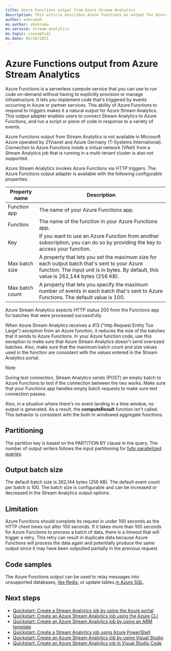 ```yaml
---
title: Azure Functions output from Azure Stream Analytics
description: This article describes Azure functions as output for Azure Stream Analytics.
author: enkrumah
ms.author: ebnkruma
ms.service: stream-analytics
ms.topic: conceptual
ms.date: 05/28/2021
---
```


# Azure Functions output from Azure Stream Analytics

Azure Functions is a serverless compute service that you can use to run code on-demand without having to explicitly provision or manage infrastructure. It lets you implement code that's triggered by events occurring in Azure or partner services. This ability of Azure Functions to respond to triggers makes it a natural output for Azure Stream Analytics. This output adapter enables users to connect Stream Analytics to Azure Functions, and run a script or piece of code in response to a variety of events.

Azure Functions output from Stream Analytics is not available in Microsoft Azure operated by 21Vianet and Azure Germany (T-Systems International). Connection to Azure Functions inside a virtual network (VNet) from a Stream Analytics job that is running in a multi-tenant cluster is also not supported.

Azure Stream Analytics invokes Azure Functions via HTTP triggers. The Azure Functions output adapter is available with the following configurable properties:

| Property name | Description |
| --- | --- |
| Function app |The name of your Azure Functions app. |
| Function |The name of the function in your Azure Functions app. |
| Key |If you want to use an Azure Function from another subscription, you can do so by providing the key to access your function. |
| Max batch size |A property that lets you set the maximum size for each output batch that's sent to your Azure function. The input unit is in bytes. By default, this value is 262,144 bytes (256 KB). |
| Max batch count  |A property that lets you specify the maximum number of events in each batch that's sent to Azure Functions. The default value is 100. |

Azure Stream Analytics expects HTTP status 200 from the Functions app for batches that were processed successfully.

When Azure Stream Analytics receives a 413 ("http Request Entity Too Large") exception from an Azure function, it reduces the size of the batches that it sends to Azure Functions. In your Azure function code, use this exception to make sure that Azure Stream Analytics doesn't send oversized batches. Also, make sure that the maximum batch count and size values used in the function are consistent with the values entered in the Stream Analytics portal.

> [!NOTE]
> During test connection, Stream Analytics sends (POST) an empty batch to Azure Functions to test if the connection between the two works. Make sure that your Functions app handles empty batch requests to make sure test connection passes.

Also, in a situation where there's no event landing in a time window, no output is generated. As a result, the **computeResult** function isn't called. This behavior is consistent with the built-in windowed aggregate functions.

## Partitioning

The partition key is based on the PARTITION BY clause in the query. The number of output writers follows the input partitioning for [fully parallelized queries](stream-analytics-scale-jobs.md).

## Output batch size

The default batch size is 262,144 bytes (256 KB). The default event count per batch is 100. The batch size is configurable and can be increased or decreased in the Stream Analytics output options.

## Limitation

Azure Functions should complete its request in under 100 seconds as the HTTP client times out after 100 seconds. If it takes more than 100 seconds for Azure  Functions to process a batch of data,  there is a timeout that will trigger a retry. This retry can result in duplicate data because Azure Functions will process the data again and potentially produce the same output since it may have been outputted partially in the previous request

## Code samples

The Azure Functions output can be used to relay messages into unsupported databases, [like Redis](stream-analytics-with-azure-functions.md), or update tables [in Azure SQL](sql-database-upsert.md).

## Next steps

* [Quickstart: Create a Stream Analytics job by using the Azure portal](stream-analytics-quick-create-portal.md)
* [Quickstart: Create an Azure Stream Analytics job using the Azure CLI](quick-create-azure-cli.md)
* [Quickstart: Create an Azure Stream Analytics job by using an ARM template](quick-create-azure-resource-manager.md)
* [Quickstart: Create a Stream Analytics job using Azure PowerShell](stream-analytics-quick-create-powershell.md)
* [Quickstart: Create an Azure Stream Analytics job by using Visual Studio](stream-analytics-quick-create-vs.md)
* [Quickstart: Create an Azure Stream Analytics job in Visual Studio Code](quick-create-visual-studio-code.md)
